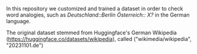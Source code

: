 In this repository we customized and trained a dataset in order to check word analogies, such as _Deutschland::Berlin_ _Österreich:: X?_ in the German language.

The original dataset stemmed from Huggingface's German Wikipedia (https://huggingface.co/datasets/wikipedia), called ("wikimedia/wikipedia", "20231101.de")
